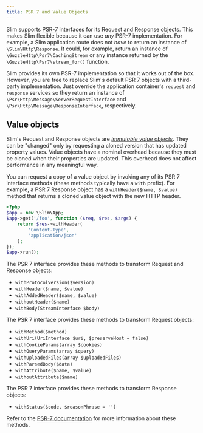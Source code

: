 ```yaml
---
title: PSR 7 and Value Objects
---
```


Slim supports [PSR-7](https://github.com/php-fig/http-message) interfaces for
its Request and Response objects. This makes Slim flexible because it can
use _any_ PSR-7 implementation. For example, a Slim application
route does not _have_ to return an instance of `\Slim\Http\Response`. It could,
for example, return an instance of `\GuzzleHttp\Psr7\CachingStream` or any instance
returned by the `\GuzzleHttp\Psr7\stream_for()` function.

Slim provides its own PSR-7 implementation so that it works out of the box. However,
you are free to replace Slim's default PSR 7 objects with a third-party implementation.
Just override the application container's `request` and `response` services so
they return an instance of `\Psr\Http\Message\ServerRequestInterface` and
`\Psr\Http\Message\ResponseInterface`, respectively.

## Value objects

Slim's Request and Response objects are [_immutable value objects_](http://en.wikipedia.org/wiki/Value_object).
They can be "changed" only by requesting a cloned version that has updated
property values. Value objects have a nominal overhead because they must be
cloned when their properties are updated. This overhead does not affect
performance in any meaningful way.

You can request a copy of a value object by invoking any of its PSR 7
interface methods (these methods typically have a `with` prefix). For example,
a PSR 7 Response object has a `withHeader($name, $value)` method that returns a
cloned value object with the new HTTP header.

```php
<?php
$app = new \Slim\App;
$app->get('/foo', function ($req, $res, $args) {
    return $res->withHeader(
        'Content-Type',
        'application/json'
    );
});
$app->run();
```

The PSR 7 interface provides these methods to transform Request and Response
objects:

* `withProtocolVersion($version)`
* `withHeader($name, $value)`
* `withAddedHeader($name, $value)`
* `withoutHeader($name)`
* `withBody(StreamInterface $body)`

The PSR 7 interface provides these methods to transform Request objects:

* `withMethod($method)`
* `withUri(UriInterface $uri, $preserveHost = false)`
* `withCookieParams(array $cookies)`
* `withQueryParams(array $query)`
* `withUploadedFiles(array $uploadedFiles)`
* `withParsedBody($data)`
* `withAttribute($name, $value)`
* `withoutAttribute($name)`

The PSR 7 interface provides these methods to transform Response objects:

* `withStatus($code, $reasonPhrase = '')`

Refer to the [PSR-7 documentation](http://www.php-fig.org/psr/psr-7/) for more information about these methods.
